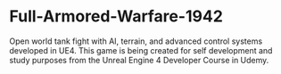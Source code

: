 # Full-Armored-Warfare-1942
Open world tank fight with AI, terrain, and advanced control systems developed in UE4.
This game is being created for self development and study purposes from the Unreal Engine 4 Developer Course in Udemy.

